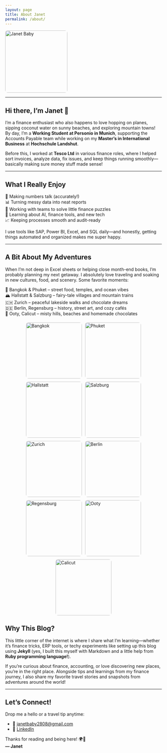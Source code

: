 ```yaml
---
layout: page
title: About Janet
permalink: /about/
---
```


<img src="../assets/images/janet-photo.jpeg" alt="Janet Baby" width="200" style="border-radius: 8px;">

---

## Hi there, I’m Janet 👋

I’m a finance enthusiast who also happens to love hopping on planes, sipping coconut water on sunny beaches, and exploring mountain towns! By day, I’m a **Working Student at Personio in Munich**, supporting the Accounts Payable team while working on my **Master’s in International Business** at **Hochschule Landshut**.

Before this, I worked at **Tesco Ltd** in various finance roles, where I helped sort invoices, analyze data, fix issues, and keep things running smoothly—basically making sure money stuff made sense!

---

## What I Really Enjoy

💸 Making numbers talk (accurately!)  
📊 Turning messy data into neat reports  
🤝 Working with teams to solve little finance puzzles  
🧠 Learning about AI, finance tools, and new tech  
📈 Keeping processes smooth and audit-ready

I use tools like SAP, Power BI, Excel, and SQL daily—and honestly, getting things automated and organized makes me super happy.

---

## A Bit About My Adventures

When I’m not deep in Excel sheets or helping close month-end books, I’m probably planning my next getaway. I absolutely love traveling and soaking in new cultures, food, and scenery. Some favorite moments:

🕌 Bangkok & Phuket – street food, temples, and ocean vibes  
🏔️ Hallstatt & Salzburg – fairy-tale villages and mountain trains  
🇨🇭 Zurich – peaceful lakeside walks and chocolate dreams  
🇩🇪 Berlin, Regensburg – history, street art, and cozy cafés  
🌿 Ooty, Calicut – misty hills, beaches and homemade chocolates

<div style="display: flex; flex-wrap: wrap; gap: 10px; justify-content: center; margin-top: 20px;">

  <img src="../assets/images/bangkok.avif" alt="Bangkok" style="width: 180px; border-radius: 8px;">
  <img src="../assets/images/phuket.jpg" alt="Phuket" style="width: 180px; border-radius: 8px;">
  <img src="../assets/images/hallstatt.HEIC" alt="Hallstatt" style="width: 180px; border-radius: 8px;">
  <img src="../assets/images/salzburg.HEIC" alt="Salzburg" style="width: 180px; border-radius: 8px;">
  <img src="../assets/images/zurich.jpg" alt="Zurich" style="width: 180px; border-radius: 8px;">
  <img src="../assets/images/berlin.JPG" alt="Berlin" style="width: 180px; border-radius: 8px;">
  <img src="../assets/images/regensburg.jpg" alt="Regensburg" style="width: 180px; border-radius: 8px;">
  <img src="../assets/images/ooty.jpg" alt="Ooty" style="width: 180px; border-radius: 8px;">
  <img src="../assets/images/calicut.jpg" alt="Calicut" style="width: 180px; border-radius: 8px;">

</div>

## Why This Blog?

This little corner of the internet is where I share what I’m learning—whether it’s finance tricks, ERP tools, or techy experiments like setting up this blog using **Jekyll** (yes, I built this myself with Markdown and a little help from **Ruby programming language!**).

If you’re curious about finance, accounting, or love discovering new places, you’re in the right place. Alongside tips and learnings from my finance journey, I also share my favorite travel stories and snapshots from adventures around the world!

---

## Let’s Connect!

Drop me a hello or a travel tip anytime:

- 📧 [janetbaby2808@gmail.com](mailto:janetbaby2808@gmail.com)
- 💼 [LinkedIn](https://www.linkedin.com/in/janet-baby-640484303)

Thanks for reading and being here! 🌍💙  
**— Janet**
